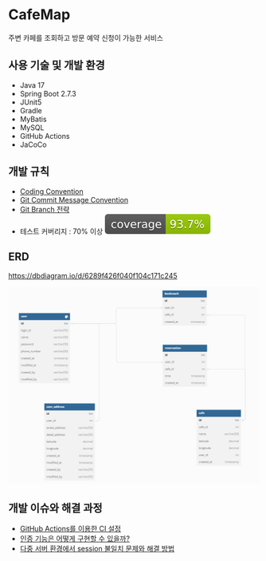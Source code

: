 # CafeMap
주변 카페를 조회하고 방문 예약 신청이 가능한 서비스

## 사용 기술 및 개발 환경

- Java 17
- Spring Boot 2.7.3
- JUnit5
- Gradle
- MyBatis
- MySQL
- GitHub Actions
- JaCoCo

## 개발 규칙

- [Coding Convention](https://github.com/f-lab-edu/CafeMap/wiki/Convention#coding-convention)
- [Git Commit Message Convention](https://github.com/f-lab-edu/CafeMap/wiki/Convention#commit-message-convention)
- [Git Branch 전략](https://github.com/f-lab-edu/CafeMap/wiki/Convention#git-branch-%EC%A0%84%EB%9E%B5)
- 테스트 커버리지 : 70% 이상 ![Coverage](.github/badges/jacoco.svg)

## ERD

https://dbdiagram.io/d/6289f426f040f104c171c245

![img](https://github.com/dilmah0203/TIL/blob/main/Image/ERdiagram.png)

## 개발 이슈와 해결 과정

- [GitHub Actions를 이용한 CI 설정](https://github.com/dilmah0203/TIL/blob/main/GitHub%20Actions.md)
- [인증 기능은 어떻게 구현할 수 있을까?](https://dilmah0203.github.io/authentication/)
- [다중 서버 환경에서 session 불일치 문제와 해결 방법](https://dilmah0203.github.io/How-to-manage-sessions-in-a-multi-server-environment/)
